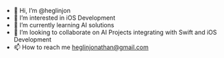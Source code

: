 - 👋 Hi, I’m @heglinjon
- 👀 I’m interested in iOS Development
- 🌱 I’m currently learning AI solutions
- 💞️ I’m looking to collaborate on AI Projects integrating with Swift and iOS Development
- 📫 How to reach me heglinjonathan@gmail.com

<!---
heglinjon/heglinjon is a ✨ special ✨ repository because its `README.md` (this file) appears on your GitHub profile.
You can click the Preview link to take a look at your changes.
YES
--->
